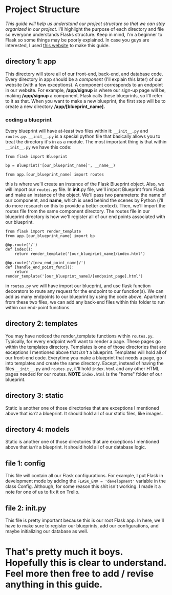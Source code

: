 # Project Structure 
_This guide will help us understand our project structure so that we can stay organized in our project._ I'll highlight the purpose of each directory and file so everyone understands Flasks structure. Keep in mind, I'm a beginner to Flask so some things may be poorly explained. In case you guys are interested, I used [this website](https://www.digitalocean.com/community/tutorials/how-to-structure-a-large-flask-application-with-flask-blueprints-and-flask-sqlalchemy) to make this guide.
## directory 1: app
This directory will store all of our front-end, back-end, and database code. Every directory in app should be a _component_ (I'll explain this later) of our website (with a few exceptions). A component corresponds to an endpoint in our website. For example, **/app/signup** is where our sign-up page will be, making **/app/signup** a component. Flask calls these blueprints, so I'll refer to it as that. 
When you want to make a new blueprint, the first step will be to create a new directory **/app/[blueprint_name].**
### coding a blueprint
Every blueprint will have at-least two files within it: ```__init__.py``` and ```routes.py```. ```__init__.py``` is a special python file that basically allows you to treat the directory it's in as a module. The most important thing is that within ```__init__.py``` we have this code:
```
from flask import Blueprint

bp = Blueprint('[our_blueprint_name]', __name__)

from app.[our_blueprint_name] import routes
```
this is where we'll create an instance of the Flask Blueprint object. Also, we will import our ```routes.py``` file.
In __init__.py file, we'll import Blueprint from Flask and make an instance of the object. We'll pass two parameters: the name of our component, and __name__, which is used behind the scenes by Python (i'll do more research on this to provide a better context). Then, we'll import the routes file from the same component directory.
The routes file in our blueprint directory is how we'll register all of our end points associated with our blueprint.
```
from flask import render_template
from app.[our_blueprint_name] import bp

@bp.route('/')
def index():
    return render_template('[our_blueprint_name]/index.html')

@bp.route('/[new_end_point_name]/')
def [handle_end_point_func]():
    return render_template('[our_blueprint_name]/[endpoint_page].html')
```
in ```routes.py``` we will have import our blueprint, and use flask function decorators to route any request for the endpoint to our function(s). We can add as many endpoints to our blueprint by using the code above. 
Apartment from these two files, we can add any back-end files within this folder to run within our end-point functions. 

## directory 2: templates
You may have noticed the render_template functions within ```routes.py```. Typically, for every endpoint we'll want to render a page. These pages go within the templates directory. Templates is one of those directories that are exceptions I mentioned above that _isn't_ a blueprint. Templates will hold all of our front-end code. Everytime you make a blueprint that needs a page, go into templates and create the same directory. Except, instead of having the files
```__init__.py``` and ```routes.py```, it'll hold ```index.html``` and any other HTML pages needed for our routes. **NOTE** ```index.html``` is the "home" folder of our blueprint.

## directory 3: static
Static is another one of those directories that are exceptions I mentioned above that _isn't_ a blueprint. It should hold all of our static files, like images.

## directory 4: models
Static is another one of those directories that are exceptions I mentioned above that _isn't_ a blueprint. It should hold all of our database logic. 

## file 1: config
This file will contain all our Flask configurations. For example, I put Flask in development mode by adding the ```FLASK_ENV = 'development'``` variable in the class Config. Although, for some reason this shit isn't working. I made it a note for one of us to fix it on Trello. 

## file 2: __init__.py
This file is pretty important because this is our root Flask app. In here, we'll have to make sure to register our blueprints, add our configurations, and maybe initializing our database as well.

# That's pretty much it boys. Hopefully this is clear to understand. Feel more then free to add / revise anything in this guide. 


